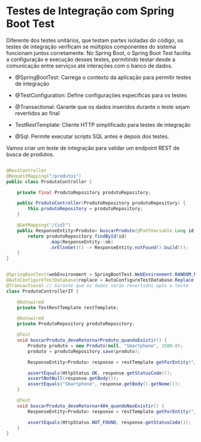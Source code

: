 
# Testes de Integração com Spring Boot Test

Diferente dos testes unitários, que testam partes isoladas do código, os testes de integração verificam se múltiplos componentes do sistema funcionam juntos corretamente. No Spring Boot, o Spring Boot Test facilita a configuração e execução desses testes, permitindo testar desde a comunicação entre serviços até interações com o banco de dados.

- @SpringBootTest: Carrega o contexto da aplicação para permitir testes de integração

- @TestConfiguration: Define configurações específicas para os testes

- @Transactional: Garante que os dados inseridos durante o teste sejam revertidos ao final

- TestRestTemplate: Cliente HTTP simplificado para testes de integração

- @Sql: Permite executar scripts SQL antes e depois dos testes.

Vamos criar um teste de integração para validar um endpoint REST de busca de produtos.

``` Java

@RestController
@RequestMapping("/produtos")
public class ProdutoController {

    private final ProdutoRepository produtoRepository;

    public ProdutoController(ProdutoRepository produtoRepository) {
        this.produtoRepository = produtoRepository;
    }

    @GetMapping("/{id}")
    public ResponseEntity<Produto> buscarProduto(@PathVariable Long id) {
        return produtoRepository.findById(id)
                .map(ResponseEntity::ok)
                .orElseGet(() -> ResponseEntity.notFound().build());
    }
}

```

``` Java

@SpringBootTest(webEnvironment = SpringBootTest.WebEnvironment.RANDOM_PORT)
@AutoConfigureTestDatabase(replace = AutoConfigureTestDatabase.Replace.NONE) // Usa um banco real
@Transactional // Garante que os dados serão revertidos após o teste
class ProdutoControllerIT {

    @Autowired
    private TestRestTemplate restTemplate;

    @Autowired
    private ProdutoRepository produtoRepository;

    @Test
    void buscarProduto_deveRetornarProduto_quandoExistir() {
        Produto produto = new Produto(null, "Smartphone", 2500.0);
        produto = produtoRepository.save(produto);

        ResponseEntity<Produto> response = restTemplate.getForEntity("/produtos/" + produto.getId(), Produto.class);

        assertEquals(HttpStatus.OK, response.getStatusCode());
        assertNotNull(response.getBody());
        assertEquals("Smartphone", response.getBody().getNome());
    }

    @Test
    void buscarProduto_deveRetornar404_quandoNaoExistir() {
        ResponseEntity<Produto> response = restTemplate.getForEntity("/produtos/999", Produto.class);

        assertEquals(HttpStatus.NOT_FOUND, response.getStatusCode());
    }
}

```